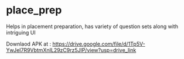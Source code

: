 # place_prep

Helps in placement preparation, has variety of question sets along with intriguing UI

Downlaod APK at : https://drive.google.com/file/d/1Tp5V-YwJeI7R9VbtmXnIL29zC9rz5JlP/view?usp=drive_link
